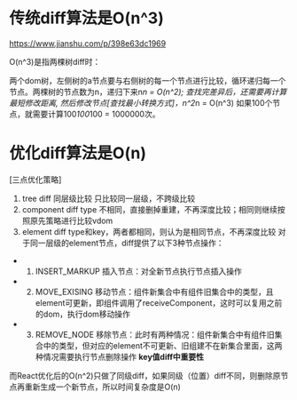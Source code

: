 # 传统diff算法是O(n^3)
https://www.jianshu.com/p/398e63dc1969 

O(n^3)是指两棵树diff时：

两个dom树，左侧树的a节点要与右侧树的每一个节点进行比较，循环递归每一个节点。两棵树的节点数为n，递归下来n*n = O(n^2);
查找完差异后，还需要再计算最短修改距离, 然后修改节点[查找最小转换方式]，n^2*n = O(n^3)
如果100个节点，就需要计算100*100*100 = 1000000次。

# 优化diff算法是O(n)
[三点优化策略]
1. tree diff        同层级比较 只比较同一层级，不跨级比较
2. component diff   type 不相同，直接删掉重建，不再深度比较；相同则继续按照原先策略进行比较vdom
3. element diff     type和key，两者都相同，则认为是相同节点，不再深度比较
对于同一层级的element节点，diff提供了以下3种节点操作：  
 -   1.  INSERT_MARKUP 插入节点：对全新节点执行节点插入操作
 -   2. MOVE_EXISING 移动节点：组件新集合中有组件旧集合中的类型，且element可更新，即组件调用了receiveComponent，这时可以复用之前的dom，执行dom移动操作
 -   3. REMOVE_NODE 移除节点：此时有两种情况：组件新集合中有组件旧集合中的类型，但对应的element不可更新、旧组建不在新集合里面，这两种情况需要执行节点删除操作
**key值diff中重要性**  

而React优化后的O(n^2)只做了同级diff，如果同级（位置）diff不同，则删除原节点再重新生成一个新节点，所以时间复杂度是O(n)